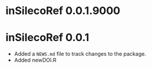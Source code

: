 # inSilecoRef 0.0.1.9000

# inSilecoRef 0.0.1

* Added a `NEWS.md` file to track changes to the package.
* Added newDOI.R
